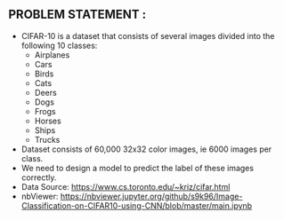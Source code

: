 ## PROBLEM STATEMENT : 
- CIFAR-10 is a dataset that consists of several images divided into the following 10 classes:
    - Airplanes
    - Cars
    - Birds
    - Cats
    - Deers
    - Dogs
    - Frogs
    - Horses
    - Ships
    - Trucks
- Dataset consists of 60,000 32x32 color images, ie 6000 images per class. 
- We need to design a model to predict the label of these images correctly. 
- Data Source: https://www.cs.toronto.edu/~kriz/cifar.html
- nbViewer: https://nbviewer.jupyter.org/github/s9k96/Image-Classification-on-CIFAR10-using-CNN/blob/master/main.ipynb
